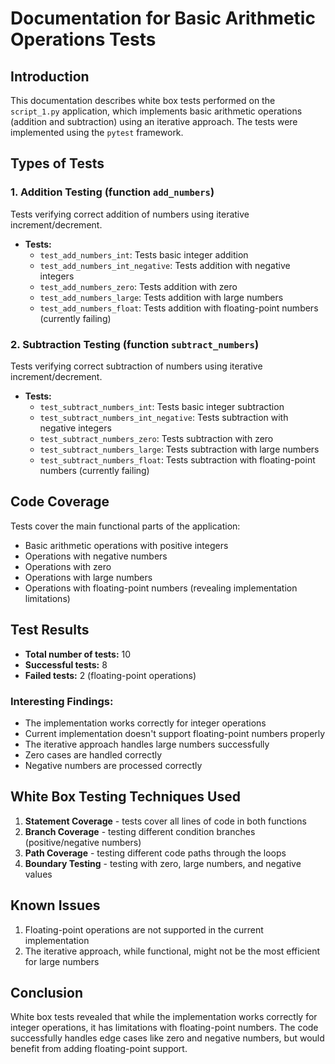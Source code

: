 # Documentation for Basic Arithmetic Operations Tests

## Introduction

This documentation describes white box tests performed on the `script_1.py` application, which implements basic arithmetic operations (addition and subtraction) using an iterative approach. The tests were implemented using the `pytest` framework.

## Types of Tests

### 1. Addition Testing (function `add_numbers`)

Tests verifying correct addition of numbers using iterative increment/decrement.

- **Tests:**
  - `test_add_numbers_int`: Tests basic integer addition
  - `test_add_numbers_int_negative`: Tests addition with negative integers
  - `test_add_numbers_zero`: Tests addition with zero
  - `test_add_numbers_large`: Tests addition with large numbers
  - `test_add_numbers_float`: Tests addition with floating-point numbers (currently failing)

### 2. Subtraction Testing (function `subtract_numbers`)

Tests verifying correct subtraction of numbers using iterative increment/decrement.

- **Tests:**
  - `test_subtract_numbers_int`: Tests basic integer subtraction
  - `test_subtract_numbers_int_negative`: Tests subtraction with negative integers
  - `test_subtract_numbers_zero`: Tests subtraction with zero
  - `test_subtract_numbers_large`: Tests subtraction with large numbers
  - `test_subtract_numbers_float`: Tests subtraction with floating-point numbers (currently failing)

## Code Coverage

Tests cover the main functional parts of the application:
- Basic arithmetic operations with positive integers
- Operations with negative numbers
- Operations with zero
- Operations with large numbers
- Operations with floating-point numbers (revealing implementation limitations)

## Test Results

- **Total number of tests:** 10
- **Successful tests:** 8
- **Failed tests:** 2 (floating-point operations)

### Interesting Findings:
- The implementation works correctly for integer operations
- Current implementation doesn't support floating-point numbers properly
- The iterative approach handles large numbers successfully
- Zero cases are handled correctly
- Negative numbers are processed correctly

## White Box Testing Techniques Used

1. **Statement Coverage** - tests cover all lines of code in both functions
2. **Branch Coverage** - testing different condition branches (positive/negative numbers)
3. **Path Coverage** - testing different code paths through the loops
4. **Boundary Testing** - testing with zero, large numbers, and negative values

## Known Issues

1. Floating-point operations are not supported in the current implementation
2. The iterative approach, while functional, might not be the most efficient for large numbers

## Conclusion

White box tests revealed that while the implementation works correctly for integer operations, it has limitations with floating-point numbers. The code successfully handles edge cases like zero and negative numbers, but would benefit from adding floating-point support.
